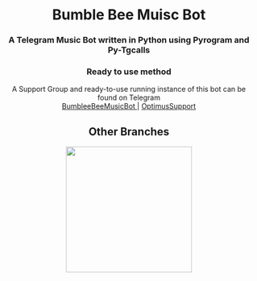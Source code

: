 <h1 align= center><b>Bumble Bee Muisc Bot</b></h1>
<h3 align = center> A Telegram Music Bot written in Python using Pyrogram and Py-Tgcalls </h3>

<h3 align="center">
    Ready to use method
</h3>

<p align="center">
    A Support Group and ready-to-use running instance of this bot can be found on Telegram <br>
    <a href="https://t.me/Bee_Music_bot"> BumbleeBeeMusicBot </a> |
    <a href="https://t.me/Optimus_Projects_Chat"> OptimusSupport </a>
</p>


<h2 align="center">
   Other Branches
</h2>

<p align="center">
<a href="https://github.com/Optimus-Projects/BeeMusic/tree/Multi-Assistant"><img src="https://img.shields.io/badge/MULTI%20ASSISTANT%20MODE-blueviolet?style=for-the-badge" width="250""/</a>
</p>
   
